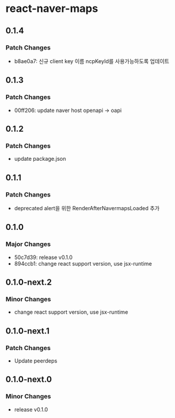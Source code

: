 # react-naver-maps

## 0.1.4

### Patch Changes

- b8ae0a7: 신규 client key 이름 ncpKeyId를 사용가능하도록 업데이트

## 0.1.3

### Patch Changes

- 00ff206: update naver host openapi -> oapi

## 0.1.2

### Patch Changes

- update package.json

## 0.1.1

### Patch Changes

- deprecated alert을 위한 RenderAfterNavermapsLoaded 추가

## 0.1.0

### Major Changes

- 50c7d39: release v0.1.0
- 894ccb1: change react support version, use jsx-runtime

## 0.1.0-next.2

### Minor Changes

- change react support version, use jsx-runtime

## 0.1.0-next.1

### Patch Changes

- Update peerdeps

## 0.1.0-next.0

### Minor Changes

- release v0.1.0

